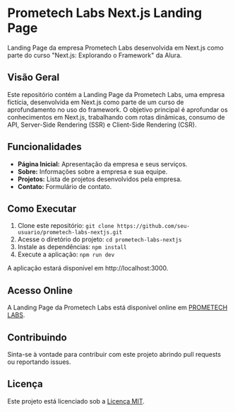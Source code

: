 # Prometech Labs Next.js Landing Page

Landing Page da empresa Prometech Labs desenvolvida em Next.js como parte do curso "Next.js: Explorando o Framework" da Alura.

## Visão Geral

Este repositório contém a Landing Page da Prometech Labs, uma empresa fictícia, desenvolvida em Next.js como parte de um curso de aprofundamento no uso do framework. O objetivo principal é aprofundar os conhecimentos em Next.js, trabalhando com rotas dinâmicas, consumo de API, Server-Side Rendering (SSR) e Client-Side Rendering (CSR).

## Funcionalidades

- **Página Inicial:** Apresentação da empresa e seus serviços.
- **Sobre:** Informações sobre a empresa e sua equipe.
- **Projetos:** Lista de projetos desenvolvidos pela empresa.
- **Contato:** Formulário de contato.

## Como Executar

1. Clone este repositório: `git clone https://github.com/seu-usuario/prometech-labs-nextjs.git`
2. Acesse o diretório do projeto: `cd prometech-labs-nextjs`
3. Instale as dependências: `npm install`
4. Execute a aplicação: `npm run dev`

A aplicação estará disponível em http://localhost:3000.

## Acesso Online

A Landing Page da Prometech Labs está disponível online em [PROMETECH LABS](https://prometech-labs.vercel.app/).

## Contribuindo

Sinta-se à vontade para contribuir com este projeto abrindo pull requests ou reportando issues.

## Licença

Este projeto está licenciado sob a [Licença MIT](LICENSE).

